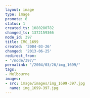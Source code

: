 ```yaml
---
layout: image
type: image
promote: 0
status: 1
created_ts: 1080280782
changed_ts: 1372159366
node_id: 397
title: IMG_1699
created: '2004-03-26'
changed: '2013-06-25'
redirect_from:
- "/node/397/"
permalink: "/2004/03/26/img_1699/"
tags:
- Melbourne
images:
- src: image/images/img_1699-397.jpg
  name: img_1699-397.jpg
---
```



